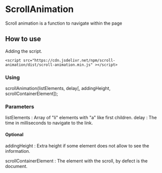 # ScrollAnimation

Scroll animation is a function to navigate within the page

## How to use

Adding the script.

```
<script src="https://cdn.jsdelivr.net/npm/scroll-animation/dist/scroll-animation.min.js" ></script>
```

### Using

scrollAnimation(listElements, delay[, addingHeight, scrollContainerElement]);

### Parameters

listElements : Array of "li" elements with "a" like first children.
delay : The time in milliseconds to navigate to the link.

#### Optional

addingHeight : Extra height if some element does not allow to see the information.

scrollContainerElement : The element with the scroll, by defect is the document.
